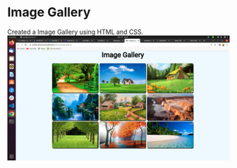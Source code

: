 # Image Gallery

Created a Image Gallery using HTML and CSS.
<img src="./assets/image/image_gallery.png">